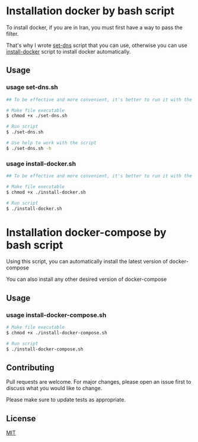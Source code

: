 # Installation docker by bash script

To install docker, if you are in Iran, you must first have a way to pass the filter.

That's why I wrote [set-dns](https://github.com/Amin-mashari/docker-installation/blob/main/scripts/set-dns.sh) script that you can use, otherwise you can use [install-docker](https://github.com/Amin-mashari/docker-installation/blob/main/scripts/install-docker.sh) script to install docker automatically.


## Usage

### usage set-dns.sh
```bash
## To be effective and more convenient, it's better to run it with the root user.

# Make file executable
$ chmod +x ./set-dns.sh

# Run script
$ ./set-dns.sh

# Use help to work with the script
$ ./set-dns.sh -h
```

### usage install-docker.sh
```bash
## To be effective and more convenient, it's better to run it with the root user.

# Make file executable
$ chmod +x ./install-docker.sh

# Run script
$ ./install-docker.sh
```

# Installation docker-compose by bash script

Using this script, you can automatically install the latest version of docker-compose

You can also install any other desired version of docker-compose

## Usage

### usage install-docker-compose.sh

```bash
# Make file executable
$ chmod +x ./install-docker-compose.sh

# Run script
$ ./install-docker-compose.sh
```

## Contributing

Pull requests are welcome. For major changes, please open an issue first
to discuss what you would like to change.

Please make sure to update tests as appropriate.

## License

[MIT](https://choosealicense.com/licenses/mit/)
